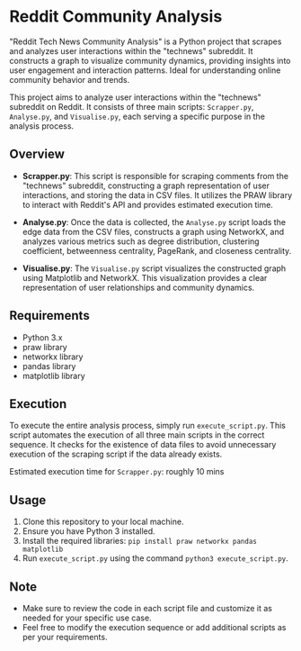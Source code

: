 
# Reddit Community Analysis

"Reddit Tech News Community Analysis" is a Python project that scrapes and analyzes user interactions within the "technews" subreddit. It constructs a graph to visualize community dynamics, providing insights into user engagement and interaction patterns. Ideal for understanding online community behavior and trends.

This project aims to analyze user interactions within the "technews" subreddit on Reddit. It consists of three main scripts: `Scrapper.py`, `Analyse.py`, and `Visualise.py`, each serving a specific purpose in the analysis process.

## Overview

- **Scrapper.py**: This script is responsible for scraping comments from the "technews" subreddit, constructing a graph representation of user interactions, and storing the data in CSV files. It utilizes the PRAW library to interact with Reddit's API and provides estimated execution time.

- **Analyse.py**: Once the data is collected, the `Analyse.py` script loads the edge data from the CSV files, constructs a graph using NetworkX, and analyzes various metrics such as degree distribution, clustering coefficient, betweenness centrality, PageRank, and closeness centrality.

- **Visualise.py**: The `Visualise.py` script visualizes the constructed graph using Matplotlib and NetworkX. This visualization provides a clear representation of user relationships and community dynamics.

## Requirements

- Python 3.x
- praw library
- networkx library
- pandas library
- matplotlib library


## Execution

To execute the entire analysis process, simply run `execute_script.py`. This script automates the execution of all three main scripts in the correct sequence. It checks for the existence of data files to avoid unnecessary execution of the scraping script if the data already exists.

Estimated execution time for `Scrapper.py`: roughly 10 mins

## Usage

1. Clone this repository to your local machine.
2. Ensure you have Python 3 installed.
3. Install the required libraries: `pip install praw networkx pandas matplotlib`
4. Run `execute_script.py` using the command `python3 execute_script.py`.

## Note

- Make sure to review the code in each script file and customize it as needed for your specific use case.
- Feel free to modify the execution sequence or add additional scripts as per your requirements.

